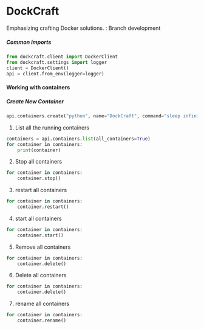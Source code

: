 # DockCraft
Emphasizing crafting Docker solutions.
: Branch development

##### Common imports
```python
from dockcraft.client import DockerClient
from dockcraft.settings import logger
client = DockerClient()
api = client.from_env(logger=logger)
```


#### Working with containers

##### Create New Container

```python
api.containers.create("python", name="DockCraft", command="sleep infinity")
```



1. List all the running containers
``` python
containers = api.containers.list(all_containers=True)
for container in containers:
    print(container)

```

2. Stop all containers
```python
for container in containers:
    container.stop()

```
3. restart all containers
```python
for container in containers:
    container.restart()

```
4. start all containers
```python
for container in containers:
    container.start()

```
5. Remove all containers
```python
for container in containers:
    container.delete()

```
6. Delete all containers
```python
for container in containers:
    container.delete()

```
7. rename all containers
```python
for container in containers:
    container.rename()

```
